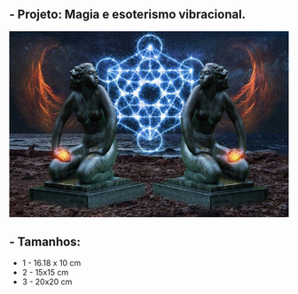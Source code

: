 ## - Projeto: Magia e esoterismo vibracional.

![image](https://github.com/lucaskkergg/GitHub_do_projeto/blob/master/git/1.jpg)

## - Tamanhos:

* 1 - 16.18 x 10 cm
* 2 - 15x15 cm
* 3 - 20x20 cm